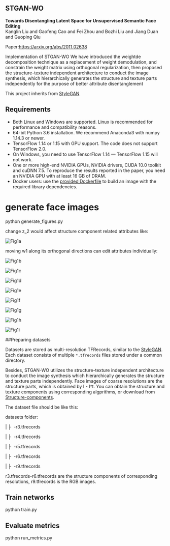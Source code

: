## STGAN-WO

**Towards Disentangling Latent Space for Unsupervised Semantic Face Editing**<br>
Kanglin Liu and Gaofeng Cao and Fei Zhou and Bozhi Liu and Jiang Duan and Guoping Qiu<br>

Paper:https://arxiv.org/abs/2011.02638<br>

Implementation of STGAN-WO
We have introduced the weightde decomposition technique as a replacement of weight demodulation, and constrain the weight matrix using orthogonal regularization, then proposed the structure-texture independent architecture to conduct the image synthesis, which hierarchically generates the structure and texture parts independently for the purpose of better attribute disentanglement
 
This project inherits from [StyleGAN](https://github.com/NVlabs/stylegan2)
## Requirements

* Both Linux and Windows are supported. Linux is recommended for performance and compatibility reasons.
* 64-bit Python 3.6 installation. We recommend Anaconda3 with numpy 1.14.3 or newer.
* TensorFlow 1.14 or 1.15 with GPU support. The code does not support TensorFlow 2.0.
* On Windows, you need to use TensorFlow 1.14 &mdash; TensorFlow 1.15 will not work.
* One or more high-end NVIDIA GPUs, NVIDIA drivers, CUDA 10.0 toolkit and cuDNN 7.5. To reproduce the results reported in the paper, you need an NVIDIA GPU with at least 16 GB of DRAM.
* Docker users: use the [provided Dockerfile](./Dockerfile) to build an image with the required library dependencies.


# generate face images 

python generate_figures.py

change z_2 would affect structure component related attributes like:

![Fig1a](./images/fig1a.png)

moving w1 along its orthogonal directions can edit attributes individually:

![Fig1b](./images/fig1b.png)

![Fig1c](./images/fig1c.png)

![Fig1d](./images/fig1d.png)

![Fig1e](./images/fig1e.png)

![Fig1f](./images/fig1f.png)

![Fig1g](./images/fig1g.png)

![Fig1h](./images/fig1h.png)

![Fig1i](./images/fig1i.png)


##Preparing datasets

Datasets are stored as multi-resolution TFRecords, similar to the [StyleGAN](https://github.com/NVlabs/stylegan). Each dataset consists of multiple `*.tfrecords` files stored under a common directory.

Besides, STGAN-WO utilizes the structure-texture independent architecture to conduct the image synthesis which hierarchically generates the structure and texture parts independently. Face images of coarse resolutions are the structure parts, which is obtained by I - I^t. You can obtain the structure and texture components using corresponding algprithms, or download from  [Structure-components](https://drive.google.com/file/d/1XTh2m0lI3p3-6zsQyii7voTEzT_ksPXk/view?usp=sharing).

The dataset file should be like this:

datasets folder:

| &boxvr;&nbsp; -r3.tfrecords

| &boxvr;&nbsp; -r4.tfrecords

| &boxvr;&nbsp; -r5.tfrecords

| &boxvr;&nbsp; -r6.tfrecords

| &boxvr;&nbsp; -r9.tfrecords

r3.tfrecords-r6.tfrecords are the structure components of corresponding resolutions, r9.tfrecords is the RGB images.

## Train networks

python train.py


## Evaluate metrics

python run_metrics.py


